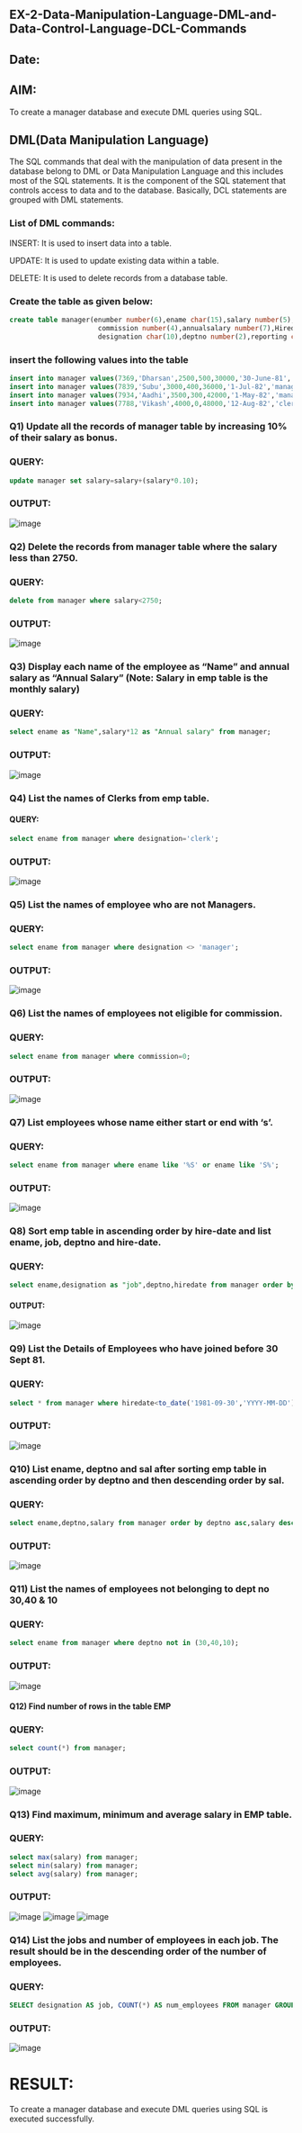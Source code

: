 ## EX-2-Data-Manipulation-Language-DML-and-Data-Control-Language-DCL-Commands
## Date:
## AIM:
To create a manager database and execute DML queries using SQL.

## DML(Data Manipulation Language)
The SQL commands that deal with the manipulation of data present in the database belong to DML or Data Manipulation Language and this includes most of the SQL statements. It is the component of the SQL statement that controls access to data and to the database. Basically, DCL statements are grouped with DML statements.
### List of DML commands:
INSERT: It is used to insert data into a table.

UPDATE: It is used to update existing data within a table.

DELETE: It is used to delete records from a database table.

### Create the table as given below:
``` sql
create table manager(enumber number(6),ename char(15),salary number(5),
                      commission number(4),annualsalary number(7),Hiredate date,
                      designation char(10),deptno number(2),reporting char(10));
```
### insert the following values into the table
```sql
insert into manager values(7369,'Dharsan',2500,500,30000,'30-June-81','clerk',10,'John');
insert into manager values(7839,'Subu',3000,400,36000,'1-Jul-82','manager',null,'James');
insert into manager values(7934,'Aadhi',3500,300,42000,'1-May-82','manager',30,NULL);
insert into manager values(7788,'Vikash',4000,0,48000,'12-Aug-82','clerk',50,'Bond');
```
### Q1) Update all the records of manager table by increasing 10% of their salary as bonus.
### QUERY:
```sql
update manager set salary=salary+(salary*0.10);
```
### OUTPUT:
![image](https://github.com/SandhiyaR1/EX-2-Data-Manipulation-Language-DML-and-Data-Control-Language-DCL-Commands/assets/113497571/0900f7d5-81d4-490f-a278-71af8b0c2229)


### Q2) Delete the records from manager table where the salary less than 2750.
### QUERY:
```sql
delete from manager where salary<2750;
```
### OUTPUT:
![image](https://github.com/SandhiyaR1/EX-2-Data-Manipulation-Language-DML-and-Data-Control-Language-DCL-Commands/assets/113497571/5ab3ab31-b044-4498-b084-a18f0b637494)


### Q3) Display each name of the employee as “Name” and annual salary as “Annual Salary” (Note: Salary in emp table is the monthly salary)
### QUERY:
```sql
select ename as "Name",salary*12 as "Annual salary" from manager;
```
### OUTPUT:
![image](https://github.com/SandhiyaR1/EX-2-Data-Manipulation-Language-DML-and-Data-Control-Language-DCL-Commands/assets/113497571/597a5840-fa06-4cd3-86c7-a7805c26eaa3)

### Q4) List the names of Clerks from emp table.
#### QUERY:
```sql
select ename from manager where designation='clerk';
```
### OUTPUT:
![image](https://github.com/SandhiyaR1/EX-2-Data-Manipulation-Language-DML-and-Data-Control-Language-DCL-Commands/assets/113497571/c7d0547d-5ab1-42e3-aaf2-727dc5441778)


### Q5) List the names of employee who are not Managers.
### QUERY:
```sql
select ename from manager where designation <> 'manager';
```
### OUTPUT:
![image](https://github.com/SandhiyaR1/EX-2-Data-Manipulation-Language-DML-and-Data-Control-Language-DCL-Commands/assets/113497571/cfc1bd6a-bf8e-4563-925c-b1f2d35e7e0c)


### Q6) List the names of employees not eligible for commission.
### QUERY:
```sql
select ename from manager where commission=0;
```
### OUTPUT:
![image](https://github.com/SandhiyaR1/EX-2-Data-Manipulation-Language-DML-and-Data-Control-Language-DCL-Commands/assets/113497571/81e7b526-3937-450b-b5bc-b6f0ea1f1423)

### Q7) List employees whose name either start or end with ‘s’.
### QUERY:
```sql
select ename from manager where ename like '%S' or ename like 'S%';
```
### OUTPUT:
![image](https://github.com/SandhiyaR1/EX-2-Data-Manipulation-Language-DML-and-Data-Control-Language-DCL-Commands/assets/113497571/51af7c27-3c1a-4acb-aba0-1aa6ca1fbc20)

### Q8) Sort emp table in ascending order by hire-date and list ename, job, deptno and hire-date.
### QUERY:
```sql
select ename,designation as "job",deptno,hiredate from manager order by hiredate asc;
```
#### OUTPUT:
![image](https://github.com/SandhiyaR1/EX-2-Data-Manipulation-Language-DML-and-Data-Control-Language-DCL-Commands/assets/113497571/dd2abae8-c56c-41ec-90e7-4c6ec72f051d)

### Q9) List the Details of Employees who have joined before 30 Sept 81.
### QUERY:
```sql
select * from manager where hiredate<to_date('1981-09-30','YYYY-MM-DD');
```
### OUTPUT:
![image](https://github.com/SandhiyaR1/EX-2-Data-Manipulation-Language-DML-and-Data-Control-Language-DCL-Commands/assets/113497571/65e65177-b708-4011-bbac-2b13028b0f80)

### Q10) List ename, deptno and sal after sorting emp table in ascending order by deptno and then descending order by sal.
### QUERY:
```sql
select ename,deptno,salary from manager order by deptno asc,salary desc;
```
### OUTPUT:
![image](https://github.com/SandhiyaR1/EX-2-Data-Manipulation-Language-DML-and-Data-Control-Language-DCL-Commands/assets/113497571/5750222b-ef07-4224-9b9d-f9be2045e130)

### Q11) List the names of employees not belonging to dept no 30,40 & 10
### QUERY:
```sql
select ename from manager where deptno not in (30,40,10);
```
### OUTPUT:
![image](https://github.com/SandhiyaR1/EX-2-Data-Manipulation-Language-DML-and-Data-Control-Language-DCL-Commands/assets/113497571/4ba770dd-eb28-422e-8abf-30bea0740619)


#### Q12) Find number of rows in the table EMP
### QUERY:
```sql
select count(*) from manager;
```
### OUTPUT:
![image](https://github.com/SandhiyaR1/EX-2-Data-Manipulation-Language-DML-and-Data-Control-Language-DCL-Commands/assets/113497571/cd1e6e01-8088-40f4-9a52-830a04272730)

### Q13) Find maximum, minimum and average salary in EMP table.
### QUERY:
```sql
select max(salary) from manager;
select min(salary) from manager;
select avg(salary) from manager;
```
### OUTPUT:
![image](https://github.com/SandhiyaR1/EX-2-Data-Manipulation-Language-DML-and-Data-Control-Language-DCL-Commands/assets/113497571/7be1ddf9-4352-47c0-8fde-52530303619c)
![image](https://github.com/SandhiyaR1/EX-2-Data-Manipulation-Language-DML-and-Data-Control-Language-DCL-Commands/assets/113497571/a145cc46-eb1c-4796-bd70-f7ca4faea2e2)
![image](https://github.com/SandhiyaR1/EX-2-Data-Manipulation-Language-DML-and-Data-Control-Language-DCL-Commands/assets/113497571/8d312abd-5a25-4a6a-abb2-65291cb4c669)

### Q14) List the jobs and number of employees in each job. The result should be in the descending order of the number of employees.
### QUERY:
```sql
SELECT designation AS job, COUNT(*) AS num_employees FROM manager GROUP BY designation ORDER BY num_employees DESC;
```
### OUTPUT:
![image](https://github.com/SandhiyaR1/EX-2-Data-Manipulation-Language-DML-and-Data-Control-Language-DCL-Commands/assets/113497571/1fd4b4bd-2c73-42a6-b76e-c3e83fed9bc3)


# RESULT:
To create a manager database and execute DML queries using SQL is executed successfully.

